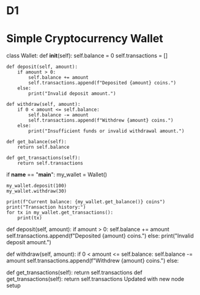# D1
# Simple Cryptocurrency Wallet

class Wallet:
    def __init__(self):
        self.balance = 0
        self.transactions = []

    def deposit(self, amount):
        if amount > 0:
            self.balance += amount
            self.transactions.append(f"Deposited {amount} coins.")
        else:
            print("Invalid deposit amount.")

    def withdraw(self, amount):
        if 0 < amount <= self.balance:
            self.balance -= amount
            self.transactions.append(f"Withdrew {amount} coins.")
        else:
            print("Insufficient funds or invalid withdrawal amount.")

    def get_balance(self):
        return self.balance

    def get_transactions(self):
        return self.transactions

if __name__ == "__main__":
    my_wallet = Wallet()

    my_wallet.deposit(100)
    my_wallet.withdraw(30)

    print(f"Current balance: {my_wallet.get_balance()} coins")
    print("Transaction history:")
    for tx in my_wallet.get_transactions():
        print(tx)
def deposit(self, amount):
    if amount > 0:
        self.balance += amount
        self.transactions.append(f"Deposited {amount} coins.")
    else:
        print("Invalid deposit amount.")

def withdraw(self, amount):
    if 0 < amount <= self.balance:
        self.balance -= amount
        self.transactions.append(f"Withdrew {amount} coins.")
    else:
    


 

def get_transactions(self):
    return self.transactions
    def get_transactions(self):
    return self.transactions
Updated with new node setup
